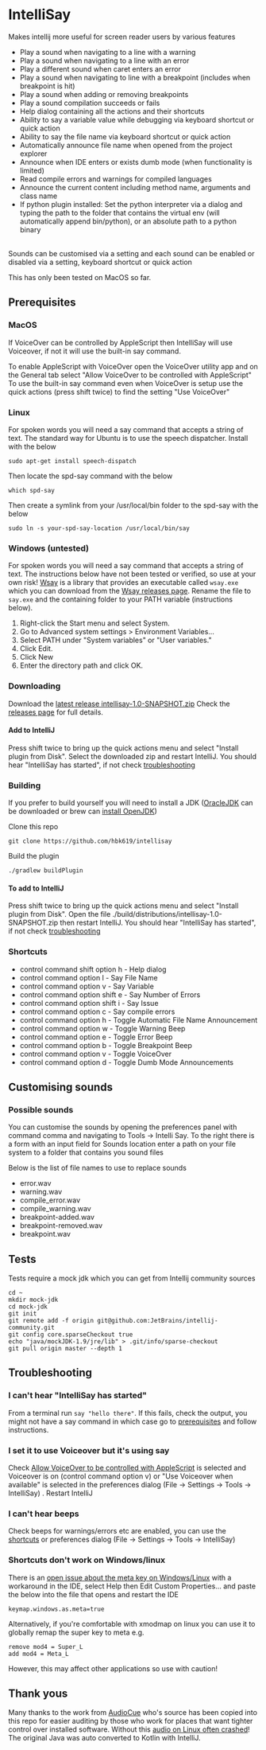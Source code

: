 # IntelliSay

Makes intellij more useful for screen reader users by various features
<ul>
<li>Play a sound when navigating to a line with a warning</li>
<li>Play a sound when navigating to a line with an error</li>
<li>Play a different sound when caret enters an error</li>
<li>Play a sound when navigating to line with a breakpoint (includes when breakpoint is hit)</li>
<li>Play a sound when adding or removing breakpoints</li>
<li>Play a sound compilation succeeds or fails</li>
<li>Help dialog containing all the actions and their shortcuts</li>
<li>Ability to say a variable value while debugging via keyboard shortcut or quick action</li>
<li>Ability to say the file name via keyboard shortcut or quick action</li>
<li>Automatically announce file name when opened from the project explorer</li>
<li>Announce when IDE enters or exists dumb mode (when functionality is limited)</li>
<li>Read compile errors and warnings for compiled languages</li>
<li>Announce the current content including method name, arguments and class name</li>
<li>If python plugin installed: Set the python interpreter via a dialog and typing the path to the folder that contains the virtual env (will automatically append bin/python), or an absolute path to a python binary</li>
</ul>
<br/>
Sounds can be customised via a setting and each sound can be enabled or disabled via a setting, keyboard shortcut or quick action

This has only been tested on MacOS so far.

## Prerequisites

### MacOS

If VoiceOver can be controlled by AppleScript then IntelliSay will use Voiceover, if not it will use the built-in say command.

To enable AppleScript with VoiceOver open the VoiceOver utility app and on the General tab select "Allow VoiceOver to be controlled with AppleScript"
To use the built-in say command even when VoiceOver is setup use the quick actions (press shift twice) to find the setting "Use VoiceOver" 

### Linux

For spoken words you will need a say command that accepts a string of text.
The standard way for Ubuntu is to use the speech dispatcher.
Install with the below

```commandline
sudo apt-get install speech-dispatch
```

Then locate the spd-say command with the below

```commandline
which spd-say
```

Then create a symlink from your /usr/local/bin folder to the spd-say with the below

```commandline
sudo ln -s your-spd-say-location /usr/local/bin/say
```

### Windows (untested)

For spoken words you will need a say command that accepts a string of text.
The instructions below have not been tested or verified, so use at your own risk!
[Wsay](https://github.com/p-groarke/wsay) is a library that provides an executable called `wsay.exe` which
you can download from the [Wsay releases page](https://github.com/p-groarke/wsay/releases).
Rename the file to `say.exe` and the containing folder to your PATH variable (instructions below).

1. Right-click the Start menu and select System.
2. Go to Advanced system settings > Environment Variables…
3. Select PATH under "System variables" or "User variables."
4. Click Edit.
5. Click New
6. Enter the directory path and click OK.

### Downloading
Download the [latest release intellisay-1.0-SNAPSHOT.zip](https://github.com/hbk619/intellisay/releases/download/v1.0-SNAPSHOT/intellisay-1.0-SNAPSHOT.zip)
Check the [releases page](https://github.com/hbk619/intellisay/releases/) for full details.

#### Add to IntelliJ

Press shift twice to bring up the quick actions menu and select "Install plugin from Disk".
Select the downloaded zip and restart IntelliJ. You should hear "IntelliSay has started",
if not check [troubleshooting](#troubleshooting)

### Building
If you prefer to build yourself you will need to install a JDK ([OracleJDK](https://www.oracle.com/java/technologies/downloads/#jdk21-mac) can be downloaded or
brew can [install OpenJDK](https://stackoverflow.com/a/65601197))

Clone this repo

`
git clone https://github.com/hbk619/intellisay
`

Build the plugin

`
./gradlew buildPlugin
`

#### To add to IntelliJ
Press shift twice to bring up the quick actions menu and select "Install plugin from Disk".
Open the file ./build/distributions/intellisay-1.0-SNAPSHOT.zip then restart IntelliJ. You should hear "IntelliSay has started",
if not check [troubleshooting](#troubleshooting)

### Shortcuts

- control command shift option h - Help dialog
- control command option l - Say File Name
- control command option v - Say Variable
- control command option shift e - Say Number of Errors
- control command option shift i - Say Issue
- control command option c - Say compile errors
- control command option h - Toggle Automatic File Name Announcement
- control command option w - Toggle Warning Beep
- control command option e - Toggle Error Beep
- control command option b - Toggle Breakpoint Beep
- control command option v - Toggle VoiceOver
- control command option d - Toggle Dumb Mode Announcements

## Customising sounds

### Possible sounds
You can customise the sounds by opening the preferences panel with command comma and navigating to 
Tools -> Intelli Say. To the right there is a form with an input field for Sounds location
enter a path on your file system to a folder that contains you sound files

Below is the list of file names to use to replace sounds

- error.wav
- warning.wav
- compile_error.wav
- compile_warning.wav
- breakpoint-added.wav
- breakpoint-removed.wav
- breakpoint.wav

## Tests

Tests require a mock jdk which you can get from Intellij community sources

```commandline
cd ~
mkdir mock-jdk
cd mock-jdk
git init
git remote add -f origin git@github.com:JetBrains/intellij-community.git
git config core.sparseCheckout true
echo "java/mockJDK-1.9/jre/lib" > .git/info/sparse-checkout
git pull origin master --depth 1
```

## Troubleshooting
### I can't hear "IntelliSay has started"
From a terminal run `say "hello there"`. If this fails, check the output, you might not have a say command in which
case go to [prerequisites](#prerequisites) and follow instructions.

### I set it to use Voiceover but it's using say
Check [Allow VoiceOver to be controlled with AppleScript](#macos) is selected and Voiceover is on (control command option v)
or "Use Voiceover when available" is selected in the preferences dialog (File -> Settings -> Tools -> IntelliSay) .
Restart IntelliJ

### I can't hear beeps
Check beeps for warnings/errors etc are enabled, you can use the [shortcuts](#shortcuts) or preferences dialog
(File -> Settings -> Tools -> IntelliSay) 

### Shortcuts don't work on Windows/linux

There is an [open issue about the meta key on Windows/Linux](https://youtrack.jetbrains.com/issue/IJPL-61243/Unable-to-use-Windows-as-a-modifier-key-in-keymap)
with a workaround in the IDE, select Help then Edit Custom Properties... and paste the below into the file that opens and restart the IDE

`keymap.windows.as.meta=true`

Alternatively, if you're comfortable with xmodmap on linux you can use it to globally remap the super key to meta e.g.

```
remove mod4 = Super_L
add mod4 = Meta_L
```

However, this may affect other applications so use with caution!

## Thank yous
Many thanks to the work from [AudioCue](https://github.com/philfrei/AudioCue-maven/tree/main) who's source
has been copied into this repo for easier auditing by those who work for places that want tighter control
over installed software. Without this [audio on Linux often crashed](https://github.com/hbk619/intellisay/issues/1)!
The original Java was auto converted to Kotlin with IntelliJ.
